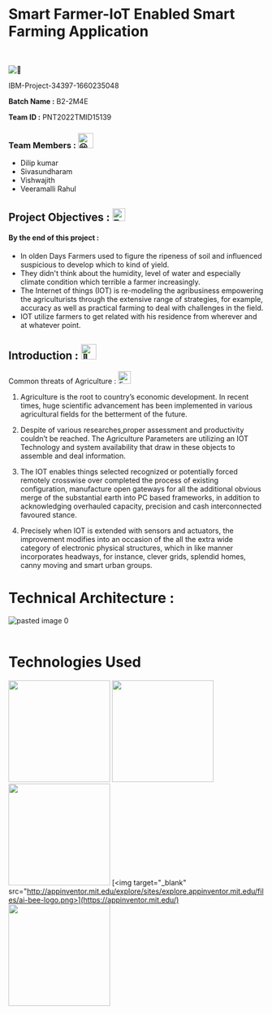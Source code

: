 
# Smart Farmer-IoT Enabled Smart Farming Application
<br> 

<picture><img src="https://i1.wp.com/iot4beginners.com/wp-content/uploads/2020/04/iot-agriculture-1.jpg?resize=1000%2C560&ssl=1" alt="👋" ></picture>

IBM-Project-34397-1660235048


**Batch Name :** B2-2M4E

**Team ID :** PNT2022TMID15139

### Team Members :  <picture><img src="https://fonts.gstatic.com/s/e/notoemoji/latest/1f603/512.gif" alt="😃" width="30" height="30"></picture>
   
  - Dilip kumar
  - Sivasundharam
  - Vishwajith
  - Veeramalli Rahul
  
 ## Project Objectives : <img src="https://raw.githubusercontent.com/Tarikul-Islam-Anik/Animated-Fluent-Emojis/master/Emojis/Smilies/Bomb.png" alt="Bomb" width="25" height="25" />

 #### By the end of this project :
 - In olden Days Farmers used to figure the ripeness of soil and influenced suspicious to develop
 which to kind of yield.
 - They didn't think about the humidity, level of water and especially climate condition
 which terrible a farmer increasingly.
- The Internet of things (IOT) is re-modeling the agribusiness
 empowering the agriculturists through the extensive range of strategies, for example, accuracy as well as
 practical farming to deal with challenges in the field.
- IOT utilize farmers to get related with his residence
 from wherever and at whatever point.

 ## Introduction : <picture> <img src="https://fonts.gstatic.com/s/e/notoemoji/latest/1f38a/512.gif" alt="🎊" width="30" height="30"></picture>
  

Common threats of Agriculture : <img src="https://raw.githubusercontent.com/Tarikul-Islam-Anik/Animated-Fluent-Emojis/master/Emojis/Smilies/Exploding%20Head.png" alt="Exploding Head" width="25" height="25" /> 

1. Agriculture is the root to country’s economic development. In recent times, huge scientific advancement
has been implemented in various agricultural fields for the betterment of the future. 

2. Despite of various researches,proper assessment and productivity couldn’t be reached. The Agriculture Parameters are utilizing an IOT Technology and system availability that draw in these objects to assemble and deal information. 

3. The IOT enables things selected recognized or potentially forced remotely crosswise over completed the process of existing configuration, manufacture open gateways for all the additional obvious merge of the substantial earth into PC based frameworks, in addition to acknowledging overhauled capacity, precision and cash interconnected favoured stance.

4. Precisely when IOT is extended with sensors and actuators, the improvement modifies into an occasion of
the all the extra wide category of electronic physical structures, which in like manner incorporates headways, for
instance, clever grids, splendid homes, canny moving and smart urban groups.

 
 # Technical Architecture : 
 ![pasted image 0](https://lh3.googleusercontent.com/OiZx2GR5xux2tyVCtuVUEOCxL18Eko_Xwo96_HICraMbGxo4e8XMKZfWS2iXmTkE4wBA4lSJL1yK9zESEewQdsXWQNEsUOyMDkFxD3D7UTlLyTikYE8Tt8_dEBg4YrzUDQnizAw)
  <br><br>
 # Technologies Used

[<img target="_blank" src="https://avatars.githubusercontent.com/u/9221727?s=280&v=4" width=200>](https://internetofthings.ibmcloud.com) [<img target="_blank" src="https://images.pling.com/img/00/00/08/01/07/1107980/66411-1.png" width=200>](https://www.python.org/downloads/release/python-398/)
[<img target="_blank" src="https://www.proknx.com/wp-content/uploads/2016/12/node-red-icon-2.png" width=200>](https://nodered.org/) 
[<img target="_blank" src="http://appinventor.mit.edu/explore/sites/explore.appinventor.mit.edu/files/ai-bee-logo.png>](https://appinventor.mit.edu/) 
[<img target="_blank" src="https://upload.wikimedia.org/wikipedia/commons/thumb/2/24/IBM_Cloud_logo.png/250px-IBM_Cloud_logo.png" width=200>](https://cloud.ibm.com/login) 
 
 



